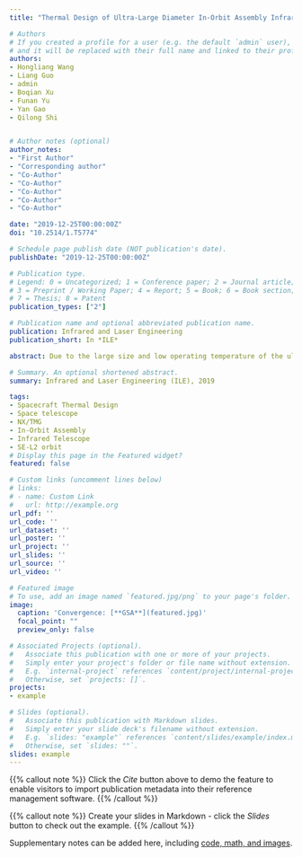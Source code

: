 ```yaml
---
title: "Thermal Design of Ultra-Large Diameter In-Orbit Assembly Infrared Telescope Sunshield"

# Authors
# If you created a profile for a user (e.g. the default `admin` user), write the username (folder name) here 
# and it will be replaced with their full name and linked to their profile.
authors:
- Hongliang Wang
- Liang Guo
- admin
- Boqian Xu
- Funan Yu
- Yan Gao
- Qilong Shi


# Author notes (optional)
author_notes:
- "First Author"
- "Corresponding author"
- "Co-Author"
- "Co-Author"
- "Co-Author"
- "Co-Author"
- "Co-Author"

date: "2019-12-25T00:00:00Z"
doi: "10.2514/1.T5774"

# Schedule page publish date (NOT publication's date).
publishDate: "2019-12-25T00:00:00Z"

# Publication type.
# Legend: 0 = Uncategorized; 1 = Conference paper; 2 = Journal article;
# 3 = Preprint / Working Paper; 4 = Report; 5 = Book; 6 = Book section;
# 7 = Thesis; 8 = Patent
publication_types: ["2"]

# Publication name and optional abbreviated publication name.
publication: Infrared and Laser Engineering
publication_short: In *ILE*

abstract: Due to the large size and low operating temperature of the ultra-large diameter in-orbit assembly infrared telescope, mutual interference between assembly modules, the traditional thermal control methods cannot fully meet its requirements. In order to meet the proposed thermal design index, the external thermal environment analysis of the SE-L2 orbit was completed, and a five-layer sunshield for the ultra-large diameter in-orbit assembly infrared telescope was designed. The telescope finite element model was established and then simulated with the UG software. The simulation results show that after being shaded by the sunshield, the intensity of the thermal radiation from the sun, which is 1 296 W/m2, reduces to 0.036 W/m2 when it reaches the low temperature area. 210 days after the sunshield is unfolded, the temperature of this kind of telescope reduces to less than 50 K, through passive cooling radiation, meeting the demand of thermal control. This design is a valuable reference on the Chinese future construction of ultra-large space telescope because of the research on its thermal control.

# Summary. An optional shortened abstract.
summary: Infrared and Laser Engineering (ILE), 2019

tags:
- Spacecraft Thermal Design
- Space telescope
- NX/TMG
- In-Orbit Assembly
- Infrared Telescope
- SE-L2 orbit 
# Display this page in the Featured widget?
featured: false

# Custom links (uncomment lines below)
# links:
# - name: Custom Link
#   url: http://example.org
url_pdf: ''
url_code: ''
url_dataset: ''
url_poster: ''
url_project: ''
url_slides: ''
url_source: ''
url_video: ''

# Featured image
# To use, add an image named `featured.jpg/png` to your page's folder. 
image:
  caption: 'Convergence: [**GSA**](featured.jpg)'
  focal_point: ""
  preview_only: false

# Associated Projects (optional).
#   Associate this publication with one or more of your projects.
#   Simply enter your project's folder or file name without extension.
#   E.g. `internal-project` references `content/project/internal-project/index.md`.
#   Otherwise, set `projects: []`.
projects:
- example

# Slides (optional).
#   Associate this publication with Markdown slides.
#   Simply enter your slide deck's filename without extension.
#   E.g. `slides: "example"` references `content/slides/example/index.md`.
#   Otherwise, set `slides: ""`.
slides: example
---
```


{{% callout note %}}
Click the *Cite* button above to demo the feature to enable visitors to import publication metadata into their reference management software.
{{% /callout %}}

{{% callout note %}}
Create your slides in Markdown - click the *Slides* button to check out the example.
{{% /callout %}}

Supplementary notes can be added here, including [code, math, and images](https://wowchemy.com/docs/writing-markdown-latex/).
